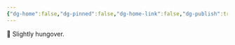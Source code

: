 ```yaml
---
{"dg-home":false,"dg-pinned":false,"dg-home-link":false,"dg-publish":true,"tags":["dgblip"],"disabled rules":["yaml-title","yaml-title-alias","file-name-heading"],"title":"philipp on mastodon @ 2023-02-04","created-date":"2023-02-04T09:49:14","id":109805840251686450,"updated-date":"2025-05-02T08:50:43","dg-path":"blips/109805840251686443.md","permalink":"/blips/109805840251686443/","dgPassFrontmatter":true}
---
```



🫣 Slightly hungover.



